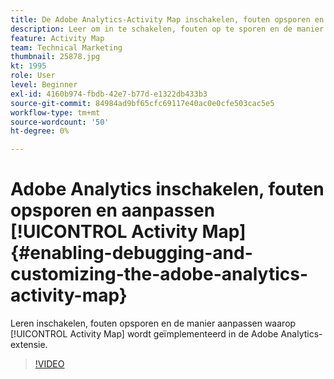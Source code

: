 ```yaml
---
title: De Adobe Analytics-Activity Map inschakelen, fouten opsporen en aanpassen
description: Leer om in te schakelen, fouten op te sporen en de manier aan te passen waarop Activity Map wordt geïmplementeerd in de Adobe Analytics-extensie.
feature: Activity Map
team: Technical Marketing
thumbnail: 25878.jpg
kt: 1995
role: User
level: Beginner
exl-id: 4160b974-fbdb-42e7-b77d-e1322db433b3
source-git-commit: 84984ad9bf65cfc69117e40ac0e0cfe503cac5e5
workflow-type: tm+mt
source-wordcount: '50'
ht-degree: 0%

---
```


# Adobe Analytics inschakelen, fouten opsporen en aanpassen [!UICONTROL Activity Map] {#enabling-debugging-and-customizing-the-adobe-analytics-activity-map}

Leren inschakelen, fouten opsporen en de manier aanpassen waarop [!UICONTROL Activity Map] wordt geïmplementeerd in de Adobe Analytics-extensie.

>[!VIDEO](https://video.tv.adobe.com/v/25878?quality=12&learn=on)
